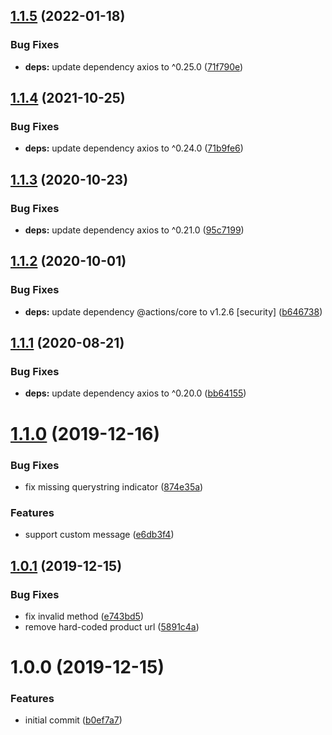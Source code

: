## [1.1.5](https://github.com/mooyoul/melon-ticket-actions/compare/v1.1.4...v1.1.5) (2022-01-18)


### Bug Fixes

* **deps:** update dependency axios to ^0.25.0 ([71f790e](https://github.com/mooyoul/melon-ticket-actions/commit/71f790e8ed33bde762c7dce57e65060b312ff768))

## [1.1.4](https://github.com/mooyoul/melon-ticket-actions/compare/v1.1.3...v1.1.4) (2021-10-25)


### Bug Fixes

* **deps:** update dependency axios to ^0.24.0 ([71b9fe6](https://github.com/mooyoul/melon-ticket-actions/commit/71b9fe6ece93e9996a99f49d4a2356977167e39b))

## [1.1.3](https://github.com/mooyoul/melon-ticket-actions/compare/v1.1.2...v1.1.3) (2020-10-23)


### Bug Fixes

* **deps:** update dependency axios to ^0.21.0 ([95c7199](https://github.com/mooyoul/melon-ticket-actions/commit/95c7199a8f2528b62c721562a8f1ff3b467c9d22))

## [1.1.2](https://github.com/mooyoul/melon-ticket-actions/compare/v1.1.1...v1.1.2) (2020-10-01)


### Bug Fixes

* **deps:** update dependency @actions/core to v1.2.6 [security] ([b646738](https://github.com/mooyoul/melon-ticket-actions/commit/b646738f74a696ede2941053319b788ba00a055f))

## [1.1.1](https://github.com/mooyoul/melon-ticket-actions/compare/v1.1.0...v1.1.1) (2020-08-21)


### Bug Fixes

* **deps:** update dependency axios to ^0.20.0 ([bb64155](https://github.com/mooyoul/melon-ticket-actions/commit/bb64155bc60e749770e260674614105b7c334e13))

# [1.1.0](https://github.com/mooyoul/melon-ticket-actions/compare/v1.0.1...v1.1.0) (2019-12-16)


### Bug Fixes

* fix missing querystring indicator ([874e35a](https://github.com/mooyoul/melon-ticket-actions/commit/874e35a14292ea6734197f4f41c97c878847c930))


### Features

* support custom message ([e6db3f4](https://github.com/mooyoul/melon-ticket-actions/commit/e6db3f496881ecf2b04e92d1862073620d53ae17))

## [1.0.1](https://github.com/mooyoul/melon-ticket-actions/compare/v1.0.0...v1.0.1) (2019-12-15)


### Bug Fixes

* fix invalid method ([e743bd5](https://github.com/mooyoul/melon-ticket-actions/commit/e743bd57f1ae77855ccd1aff1121efdde4467ad3))
* remove hard-coded product url ([5891c4a](https://github.com/mooyoul/melon-ticket-actions/commit/5891c4aa4a1f270b6ad237672544e8b397d5fb42))

# 1.0.0 (2019-12-15)


### Features

* initial commit ([b0ef7a7](https://github.com/mooyoul/melon-ticket-actions/commit/b0ef7a7b3a1fda287de14d87a0e5c5bd1abeedde))
